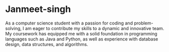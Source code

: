 # Janmeet-singh
As a computer science student with a passion for coding and problem-solving, I am eager to contribute my skills to a dynamic and innovative team. My coursework has equipped me with a solid foundation in programming languages such as Java and Python, as well as experience with database design, data structures, and algorithms.
